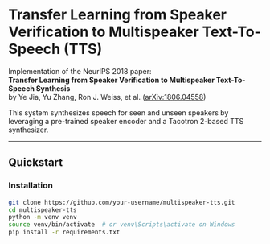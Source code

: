 # Transfer Learning from Speaker Verification to Multispeaker Text-To-Speech (TTS)

Implementation of the NeurIPS 2018 paper:  
**Transfer Learning from Speaker Verification to Multispeaker Text-To-Speech Synthesis**  
by Ye Jia, Yu Zhang, Ron J. Weiss, et al. ([arXiv:1806.04558](https://arxiv.org/abs/1806.04558))

This system synthesizes speech for seen and unseen speakers by leveraging a pre-trained speaker encoder and a Tacotron 2-based TTS synthesizer.

---

## Quickstart

### Installation

```bash
git clone https://github.com/your-username/multispeaker-tts.git
cd multispeaker-tts
python -m venv venv
source venv/bin/activate  # or venv\Scripts\activate on Windows
pip install -r requirements.txt
